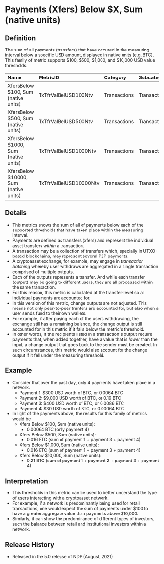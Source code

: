 # Payments \(Xfers\) Below $X, Sum \(native units\)

## Definition

The sum of all payments \(transfers\) that have occured in the measuring interval below a specific USD amount, displayed in native units \(e.g. BTC\). This family of metric supports $100, $500, $1,000, and $10,000 USD value thresholds.

| Name | MetricID | Category | Subcategory | Type | Unit | Interval |
| :--- | :--- | :--- | :--- | :--- | :--- | :--- |
| XfersBelow $100, Sum \(native units\) | TxTfrValBelUSD100Ntv | Transactions | Transactions | Sum | Ntv | 1d |
| XfersBelow $500, Sum \(native units\) | TxTfrValBelUSD500Ntv | Transactions | Transactions | Sum | Ntv | 1d |
| XfersBelow $1000, Sum \(native units\) | TxTfrValBelUSD1000Ntv | Transactions | Transactions | Sum | Ntv | 1d |
| XfersBelow $10000, Sum \(native units\) | TxTfrValBelUSD10000Ntv | Transactions | Transactions | Sum | Ntv | 1d |

## Details

* This metrics shows the sum of all of payments below each of the supported thresholds that have taken place within the measuring interval.
* Payments are defined as transfers \(xfers\) and represent the individual asset transfers _within_ a transaction.
* A transaction may be a collection of transfers which, specially in UTXO-based blockchains, may represent several P2P payments. 
* A cryptoasset exchange, for example, may engage in _transaction batching_ whereby user withdraws are aggregated in a single transaction comprised of multiple outputs. 
* Each of the outputs represents a transfer. And while each transfer \(output\) may be going to different users, they are all processed within the same transaction.
* For this reason, this metric is calculated at the transfer-level so all individual payments are accounted for.
* In this version of this metric, change outputs are not adjusted. This means not only peer-to-peer tranfers are accounted for, but also when a user sends fund to their own wallets.
* For example, if after paying each of the users withdrawing, the exchange still has a remaining balance, the change output is still accounted for in this metric if it falls below the metric's threshold.
* In other words, if the recipients listed in a transaction's output require payments that, when added together, have a value that is _lower_ than the input, a change output that goes back to the sender must be created. In such circumstances, this metric would also account for the change output if it fell under the measuring threshold.

## Example

* Consider that over the past day, only 4 payments have taken place in a network.
  * Payment 1: $300 USD worth of BTC, or 0.0064 BTC
  * Payment 2: $9,000 USD worth of BTC, or 0.19 BTC
  * Payment 3: $400 USD worth of BTC, or 0.0086 BTC
  * Payment 4: $30 USD worth of BTC, or 0.00064 BTC
* In light of the payments above, the results for this family of metrics would be 
  * Xfers Below $100, Sum \(native units\): 
    * 0.00064 BTC \(only payment 4\)
  * Xfers Below $500, Sum \(native units\):
    * 0.016 BTC \(sum of payment 1 + payment 3 + payment 4\)
  * Xfers Below $1,000, Sum \(native units\):
    * 0.016 BTC \(sum of payment 1 + payment 3 + payment 4\)
  * Xfers Below $10,000, Sum \(native units\):
    * 0.21 BTC \(sum of payment 1 + payment 2 + payment 3 + payment 4\)

## Interpretation

* This thresholds in this metric can be used to better understand the type of users interacting with a cryptoasset network.
* For example, if a network is predominantly being used for retail transactions, one would expect the sum of payments under $100 to have a greater aggregate value than payments above $10,000.
* Similarly, it can show the predominance of different types of investors, such the balance between retail and institutional investors within a network. 

## Release History

* Released in the 5.0 release of NDP \(August, 2021\)




